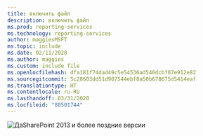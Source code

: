```yaml
---
title: включить файл
description: включить файл
ms.prod: reporting-services
ms.technology: reporting-services
author: maggiesMSFT
ms.topic: include
ms.date: 02/11/2020
ms.author: maggies
ms.custom: include file
ms.openlocfilehash: dfa181f74dad49c5e54536ad540dcbf07e912e82
ms.sourcegitcommit: 5c28603dd51d907544ebf8a50b678675d5414eaf
ms.translationtype: HT
ms.contentlocale: ru-RU
ms.lasthandoff: 03/31/2020
ms.locfileid: "80501744"
---
```

 ![Да](media/yes-icon.png)SharePoint 2013 и более поздние версии